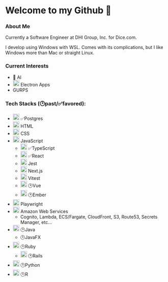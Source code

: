 # Welcome to my Github 👋

<!--
Keeping this for inspiration:
**aaronburmeister/aaronburmeister** is a ✨ _special_ ✨ repository because its `README.md` (this file) appears on your GitHub profile.

Here are some ideas to get you started:

- 🔭 I’m currently working on ...
- 🌱 I’m currently learning ...
- 💬 Ask me about ...
-->

### About Me

Currently a Software Engineer at DHI Group, Inc. for Dice.com.

I develop using Windows with WSL. Comes with its complications, but I like Windows more than Mac or straight Linux.

### Current Interests
- 🤖 AI
- <img src="https://cdn.jsdelivr.net/gh/devicons/devicon@latest/icons/electron/electron-original.svg" width=20 /> Electron Apps
- GURPS

### Tech Stacks (🕑past/✅favored):
- <img src="https://cdn.jsdelivr.net/gh/devicons/devicon@latest/icons/postgresql/postgresql-original.svg" width=20 /> ✅Postgres
- <img src="https://cdn.jsdelivr.net/gh/devicons/devicon@latest/icons/html5/html5-original.svg" width=20/> HTML
- <img src="https://cdn.jsdelivr.net/gh/devicons/devicon@latest/icons/css3/css3-original.svg" width=20/> CSS
- <img src="https://cdn.jsdelivr.net/gh/devicons/devicon@latest/icons/javascript/javascript-original.svg" width=20 /> JavaScript
  - <img src="https://cdn.jsdelivr.net/gh/devicons/devicon@latest/icons/typescript/typescript-original.svg" width=20 /> ✅TypeScript
  - <img src="https://cdn.jsdelivr.net/gh/devicons/devicon@latest/icons/react/react-original.svg" width=20 /> ✅React
  - <img src="https://cdn.jsdelivr.net/gh/devicons/devicon@latest/icons/jest/jest-plain.svg" width=20 /> Jest
  - <img src="https://cdn.jsdelivr.net/gh/devicons/devicon@latest/icons/nextjs/nextjs-original.svg" width=20 /> Next.js
  - <img src="https://cdn.jsdelivr.net/gh/devicons/devicon@latest/icons/vitest/vitest-original.svg" width=20 /> Vitest
  - <img src="https://cdn.jsdelivr.net/gh/devicons/devicon@latest/icons/vuejs/vuejs-original.svg" width=20 /> 🕑Vue
  - <img src="https://cdn.jsdelivr.net/gh/devicons/devicon@latest/icons/ember/ember-original.svg" width=20 /> 🕑Ember
- <img src="https://cdn.jsdelivr.net/gh/devicons/devicon@latest/icons/playwright/playwright-original.svg" width=20 /> Playwright
- <img src="https://cdn.jsdelivr.net/gh/devicons/devicon@latest/icons/amazonwebservices/amazonwebservices-original-wordmark.svg" width=20/> Amazon Web Services
  - Cognito, Lambda, ECS/Fargate, CloudFront, S3, Route53, Secrets Manager, etc...
- <img src="https://cdn.jsdelivr.net/gh/devicons/devicon@latest/icons/java/java-original.svg" width=20 /> 🕑Java
  - 🕑JavaFX
- <img src="https://cdn.jsdelivr.net/gh/devicons/devicon@latest/icons/ruby/ruby-original.svg" width=20 /> 🕑Ruby
  - <img src="https://cdn.jsdelivr.net/gh/devicons/devicon@latest/icons/rails/rails-plain.svg" width=20 /> 🕑Rails
- <img src="https://cdn.jsdelivr.net/gh/devicons/devicon@latest/icons/python/python-original.svg" width=20 /> 🕑Python
- <img src="https://cdn.jsdelivr.net/gh/devicons/devicon@latest/icons/r/r-original.svg" width=20 /> 🕑R